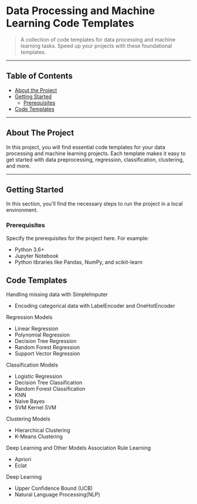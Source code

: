 # Data Processing and Machine Learning Code Templates

> A collection of code templates for data processing and machine learning tasks. Speed up your projects with these foundational templates.

---

## Table of Contents

- [About the Project](#about-the-project)
- [Getting Started](#getting-started)
  - [Prerequisites](#prerequisites)
- [Code Templates](#code-templates)

---

## About The Project

In this project, you will find essential code templates for your data processing and machine learning projects. Each template makes it easy to get started with data preprocessing, regression, classification, clustering, and more.

---

## Getting Started

In this section, you'll find the necessary steps to run the project in a local environment.

### Prerequisites

Specify the prerequisites for the project here. For example:
- Python 3.6+
- Jupyter Notebook
- Python libraries like Pandas, NumPy, and scikit-learn

## Code Templates

Handling missing data with SimpleImputer
  - Encoding categorical data with LabelEncoder and OneHotEncoder
  
Regression Models
  - Linear Regression
  - Polynomial Regression
  - Decision Tree Regression
  - Random Forest Regression
  - Support Vector Regression

Classification Models
  - Logistic Regression
  - Decision Tree Classification
  - Random Forest Classification
  - KNN
  - Naive Bayes
  - SVM
  Kernel SVM
  
Clustering Models
  - Hierarchical Clustering
  - K-Means Clustering

Deep Learning and Other Models
Association Rule Learning
  - Apriori
  - Eclat

Deep Learning
  - Upper Confidence Bound (UCB)
  - Natural Language Processing(NLP)
